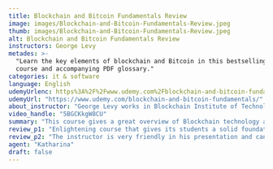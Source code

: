 ```yaml
---
title: Blockchain and Bitcoin Fundamentals Review
image: images/Blockchain-and-Bitcoin-Fundamentals-Review.jpeg
thumb: images/Blockchain-and-Bitcoin-Fundamentals-Review.jpeg
alt: Blockchain and Bitcoin Fundamentals Review
instructors: George Levy
metades: >-
  "Learn the key elements of blockchain and Bitcoin in this bestselling video
  course and accompanying PDF glossary."
categories: it & software
language: English
udemyUrlenc: https%3A%2F%2Fwww.udemy.com%2Fblockchain-and-bitcoin-fundamentals%2F
udemyUrl: "https://www.udemy.com/blockchain-and-bitcoin-fundamentals/"
about_instructor: "George Levy works in Blockchain Institute of Technology and Bitsonline. He is an instructor that present audiences around the world the power of blockchain technology and cryptocurrency."
video_handle: "5BGCKkgW8CU"
summary: "This course gives a great overview of Blockchain technology and Bitcoin as well as some of the essential elements that people should take note of. It gives the students some comfort in using the cryptocurrency."
review_p1: "Enlightening course that gives its students a solid foundation in Blockchain and Bitcoin. Great for people who want to delve into the field of cryptocurrency and wants to find more opportunities for its potential use. The course structure is organized in a logical manner and has visual aids that help the students to learn. The presentation is clear, friendly and professional and gives its students a conducive environment for learning. It gives all the essential information about Blockchain and Bitcoin and gives their advantages and disadvantages. Worth the investment for people who would like to have a good overview of the topic."
review_p2: "The instructor is very friendly in his presentation and can present very well with clarity. It is also a good refresher course for those who just want to brush up on their understanding of the basic concepts as all the topics are broken down into segments that are easily accessible. Lots of valuable insights from a very experienced instructor are given that can help the students when dealing with real life. The course teaches professionals how to mine and how mining works. The course gives the students a good understanding of Bitcoin and makes them comfortable in using the cryptocurrency."
agent: "Katharina"
draft: false
---
```


